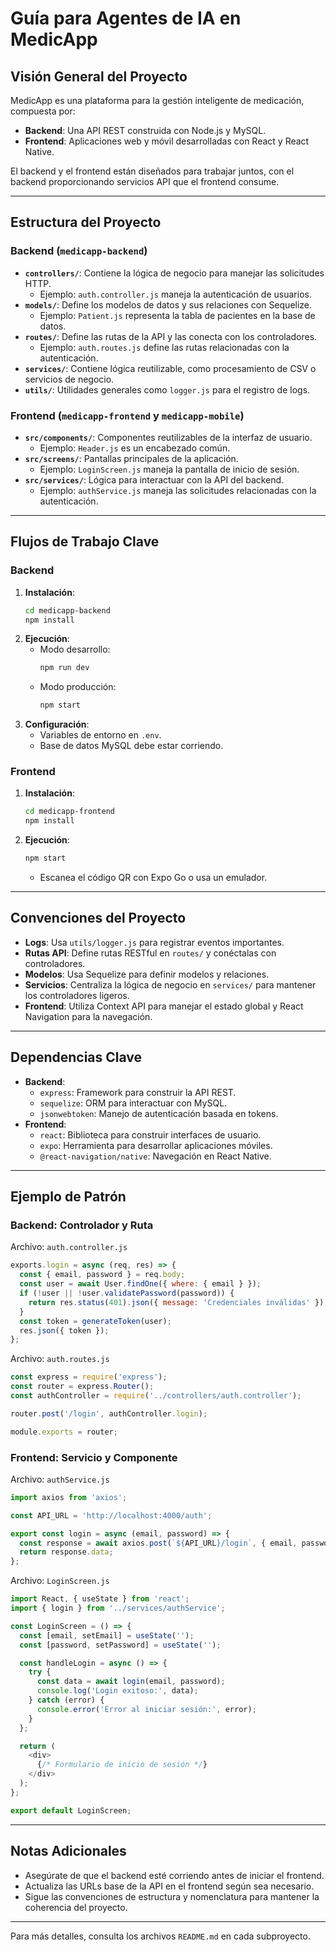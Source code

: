 # Guía para Agentes de IA en MedicApp

## Visión General del Proyecto
MedicApp es una plataforma para la gestión inteligente de medicación, compuesta por:
- **Backend**: Una API REST construida con Node.js y MySQL.
- **Frontend**: Aplicaciones web y móvil desarrolladas con React y React Native.

El backend y el frontend están diseñados para trabajar juntos, con el backend proporcionando servicios API que el frontend consume.

---

## Estructura del Proyecto
### Backend (`medicapp-backend`)
- **`controllers/`**: Contiene la lógica de negocio para manejar las solicitudes HTTP.
  - Ejemplo: `auth.controller.js` maneja la autenticación de usuarios.
- **`models/`**: Define los modelos de datos y sus relaciones con Sequelize.
  - Ejemplo: `Patient.js` representa la tabla de pacientes en la base de datos.
- **`routes/`**: Define las rutas de la API y las conecta con los controladores.
  - Ejemplo: `auth.routes.js` define las rutas relacionadas con la autenticación.
- **`services/`**: Contiene lógica reutilizable, como procesamiento de CSV o servicios de negocio.
- **`utils/`**: Utilidades generales como `logger.js` para el registro de logs.

### Frontend (`medicapp-frontend` y `medicapp-mobile`)
- **`src/components/`**: Componentes reutilizables de la interfaz de usuario.
  - Ejemplo: `Header.js` es un encabezado común.
- **`src/screens/`**: Pantallas principales de la aplicación.
  - Ejemplo: `LoginScreen.js` maneja la pantalla de inicio de sesión.
- **`src/services/`**: Lógica para interactuar con la API del backend.
  - Ejemplo: `authService.js` maneja las solicitudes relacionadas con la autenticación.

---

## Flujos de Trabajo Clave
### Backend
1. **Instalación**:
   ```bash
   cd medicapp-backend
   npm install
   ```
2. **Ejecución**:
   - Modo desarrollo:
     ```bash
     npm run dev
     ```
   - Modo producción:
     ```bash
     npm start
     ```
3. **Configuración**:
   - Variables de entorno en `.env`.
   - Base de datos MySQL debe estar corriendo.

### Frontend
1. **Instalación**:
   ```bash
   cd medicapp-frontend
   npm install
   ```
2. **Ejecución**:
   ```bash
   npm start
   ```
   - Escanea el código QR con Expo Go o usa un emulador.

---

## Convenciones del Proyecto
- **Logs**: Usa `utils/logger.js` para registrar eventos importantes.
- **Rutas API**: Define rutas RESTful en `routes/` y conéctalas con controladores.
- **Modelos**: Usa Sequelize para definir modelos y relaciones.
- **Servicios**: Centraliza la lógica de negocio en `services/` para mantener los controladores ligeros.
- **Frontend**: Utiliza Context API para manejar el estado global y React Navigation para la navegación.

---

## Dependencias Clave
- **Backend**:
  - `express`: Framework para construir la API REST.
  - `sequelize`: ORM para interactuar con MySQL.
  - `jsonwebtoken`: Manejo de autenticación basada en tokens.
- **Frontend**:
  - `react`: Biblioteca para construir interfaces de usuario.
  - `expo`: Herramienta para desarrollar aplicaciones móviles.
  - `@react-navigation/native`: Navegación en React Native.

---

## Ejemplo de Patrón
### Backend: Controlador y Ruta
Archivo: `auth.controller.js`
```javascript
exports.login = async (req, res) => {
  const { email, password } = req.body;
  const user = await User.findOne({ where: { email } });
  if (!user || !user.validatePassword(password)) {
    return res.status(401).json({ message: 'Credenciales inválidas' });
  }
  const token = generateToken(user);
  res.json({ token });
};
```
Archivo: `auth.routes.js`
```javascript
const express = require('express');
const router = express.Router();
const authController = require('../controllers/auth.controller');

router.post('/login', authController.login);

module.exports = router;
```

### Frontend: Servicio y Componente
Archivo: `authService.js`
```javascript
import axios from 'axios';

const API_URL = 'http://localhost:4000/auth';

export const login = async (email, password) => {
  const response = await axios.post(`${API_URL}/login`, { email, password });
  return response.data;
};
```
Archivo: `LoginScreen.js`
```javascript
import React, { useState } from 'react';
import { login } from '../services/authService';

const LoginScreen = () => {
  const [email, setEmail] = useState('');
  const [password, setPassword] = useState('');

  const handleLogin = async () => {
    try {
      const data = await login(email, password);
      console.log('Login exitoso:', data);
    } catch (error) {
      console.error('Error al iniciar sesión:', error);
    }
  };

  return (
    <div>
      {/* Formulario de inicio de sesión */}
    </div>
  );
};

export default LoginScreen;
```

---

## Notas Adicionales
- Asegúrate de que el backend esté corriendo antes de iniciar el frontend.
- Actualiza las URLs base de la API en el frontend según sea necesario.
- Sigue las convenciones de estructura y nomenclatura para mantener la coherencia del proyecto.

---

Para más detalles, consulta los archivos `README.md` en cada subproyecto.